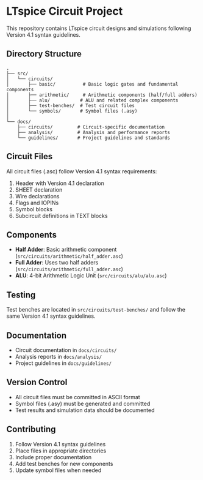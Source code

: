 # LTspice Circuit Project

This repository contains LTspice circuit designs and simulations following Version 4.1 syntax guidelines.

## Directory Structure

```
.
├── src/
│   └── circuits/
│       ├── basic/          # Basic logic gates and fundamental components
│       ├── arithmetic/     # Arithmetic components (half/full adders)
│       ├── alu/           # ALU and related complex components
│       ├── test-benches/  # Test circuit files
│       └── symbols/       # Symbol files (.asy)
│
└── docs/
    ├── circuits/         # Circuit-specific documentation
    ├── analysis/         # Analysis and performance reports
    └── guidelines/       # Project guidelines and standards
```

## Circuit Files

All circuit files (.asc) follow Version 4.1 syntax requirements:

1. Header with Version 4.1 declaration
2. SHEET declaration
3. Wire declarations
4. Flags and IOPINs
5. Symbol blocks
6. Subcircuit definitions in TEXT blocks

## Components

- **Half Adder**: Basic arithmetic component (`src/circuits/arithmetic/half_adder.asc`)
- **Full Adder**: Uses two half adders (`src/circuits/arithmetic/full_adder.asc`)
- **ALU**: 4-bit Arithmetic Logic Unit (`src/circuits/alu/alu.asc`)

## Testing

Test benches are located in `src/circuits/test-benches/` and follow the same Version 4.1 syntax guidelines.

## Documentation

- Circuit documentation in `docs/circuits/`
- Analysis reports in `docs/analysis/`
- Project guidelines in `docs/guidelines/`

## Version Control

- All circuit files must be committed in ASCII format
- Symbol files (.asy) must be generated and committed
- Test results and simulation data should be documented

## Contributing

1. Follow Version 4.1 syntax guidelines
2. Place files in appropriate directories
3. Include proper documentation
4. Add test benches for new components
5. Update symbol files when needed
